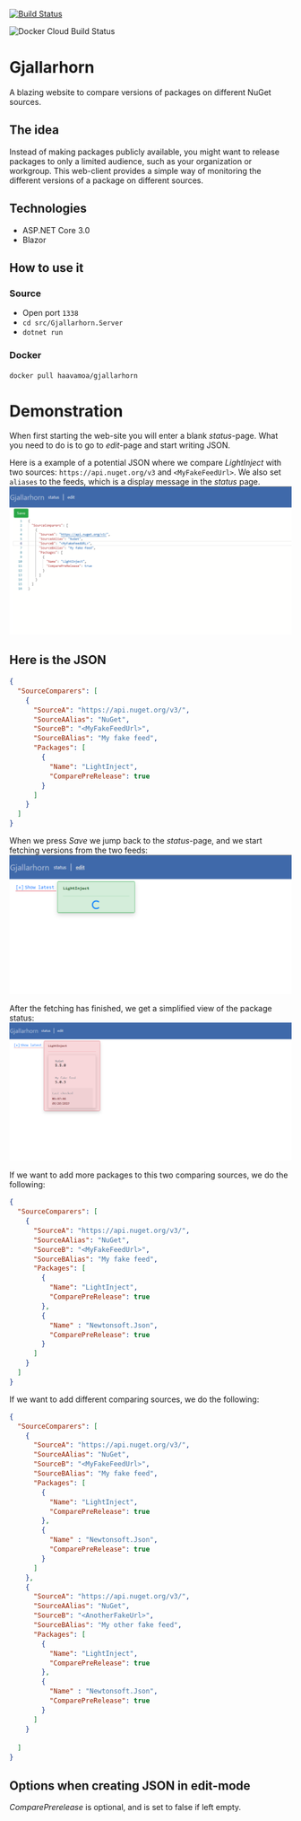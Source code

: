 [![Build Status](https://dev.azure.com/havardmoas/HaavamoaProjects/_apis/build/status/haavamoa.Gjallarhorn?branchName=master)](https://dev.azure.com/havardmoas/HaavamoaProjects/_build/latest?definitionId=6&branchName=master)

![Docker Cloud Build Status](https://img.shields.io/docker/cloud/build/haavamoa/gjallarhorn.svg)

# Gjallarhorn

A blazing website to compare versions of packages on different NuGet sources.


## The idea

Instead of making packages publicly available, you might want to release packages to only a limited audience, such as your organization or workgroup.
This web-client provides a simple way of monitoring the different versions of a package on different sources.

## Technologies

- ASP.NET Core 3.0
- Blazor

## How to use it

### Source 

- Open port `1338`
- `cd src/Gjallarhorn.Server`
- `dotnet run`

### Docker

`docker pull haavamoa/gjallarhorn`

# Demonstration
When first starting the web-site you will enter a blank *status*-page. What you need to do is to go to *edit*-page and start writing JSON.

Here is a example of a potential JSON where we compare *LightInject* with two sources: ``https://api.nuget.org/v3`` and `<MyFakeFeedUrl>`.
We also set `aliases` to the feeds, which is a display message in the *status* page.
![BeforeFetch]

## Here is the JSON

```json
{
  "SourceComparers": [
    {
      "SourceA": "https://api.nuget.org/v3/",
      "SourceAAlias": "NuGet",
      "SourceB": "<MyFakeFeedUrl>",
      "SourceBAlias": "My fake feed",
      "Packages": [
        {
          "Name": "LightInject",
          "ComparePreRelease": true
        }
      ]
    }
  ]
}
```

When we press *Save* we jump back to the *status*-page, and we start fetching versions from the two feeds:
![DuringFetch]

After the fetching has finished, we get a simplified view of the package status:
![AfterFetch]


If we want to add more packages to this two comparing sources, we do the following:
```json
{
  "SourceComparers": [
    {
      "SourceA": "https://api.nuget.org/v3/",
      "SourceAAlias": "NuGet",
      "SourceB": "<MyFakeFeedUrl>",
      "SourceBAlias": "My fake feed",
      "Packages": [
        {
          "Name": "LightInject",
          "ComparePreRelease": true
        },
        {
          "Name" : "Newtonsoft.Json",
          "ComparePreRelease": true
        }
      ]
    }
  ]
}
```

If we want to add different comparing sources, we do the following:
```json
{
  "SourceComparers": [
    {
      "SourceA": "https://api.nuget.org/v3/",
      "SourceAAlias": "NuGet",
      "SourceB": "<MyFakeFeedUrl>",
      "SourceBAlias": "My fake feed",
      "Packages": [
        {
          "Name": "LightInject",
          "ComparePreRelease": true
        },
        {
          "Name" : "Newtonsoft.Json",
          "ComparePreRelease": true
        }
      ]
    },
    {
      "SourceA": "https://api.nuget.org/v3/",
      "SourceAAlias": "NuGet",
      "SourceB": "<AnotherFakeUrl>",
      "SourceBAlias": "My other fake feed",
      "Packages": [
        {
          "Name": "LightInject",
          "ComparePreRelease": true
        },
        {
          "Name" : "Newtonsoft.Json",
          "ComparePreRelease": true
        }
      ]
    }

  ]
}
```
## Options when creating JSON in edit-mode

*ComparePrerelease* is optional, and is set to false if left empty.

[BeforeFetch]: doc/img/BeforeFetch.png
[DuringFetch]: doc/img/DuringFetch.png
[AfterFetch]: doc/img/AfterFetch.png
